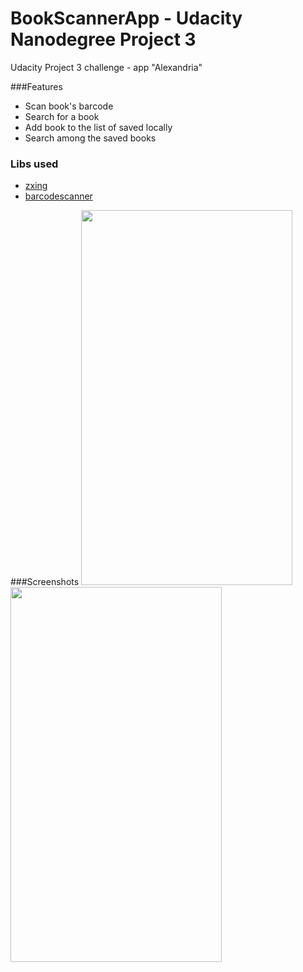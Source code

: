 # BookScannerApp - Udacity Nanodegree Project 3
Udacity Project 3 challenge - app "Alexandria"

###Features
- Scan book's barcode
- Search for a book
- Add book to the list of saved locally
- Search among the saved books

### Libs used
<ul>
<li><a href="https://github.com/zxing/zxing/">zxing</a></li>
<li><a href="https://github.com/dm77/barcodescanner">barcodescanner</a></li>
</ul>

###Screenshots
<img src="https://cloud.githubusercontent.com/assets/6324839/13595856/8bb7a4e2-e4c3-11e5-8f52-093d2a784e4c.png" height="600" width="338">
<img src="https://cloud.githubusercontent.com/assets/6324839/13595857/8cad02de-e4c3-11e5-8a65-93a20eafd5a1.png" height="600" width="338">
